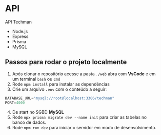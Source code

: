 # API
API Techman
- Node.js
- Express
- Prisma
- MySQL

## Passos para rodar o projeto localmente
1. Após clonar o repositório acesse a pasta `./web` abra com **VsCode** e em um terminal `bash` ou `cmd`
2. Rode `npm install` para instalar as dependências
3. Crie um arquivo `.env` com o conteúdo a seguir:
```js
DATABASE_URL="mysql://root@localhost:3306/techman"
PORT=4000
```
4. De start no SGBD **MySQL**
5. Rode `npx prisma migrate dev --name init` para criar as tabelas no banco de dados.
6. Rode `npm run dev` para iniciar o servidor em modo de desenvolvimento.